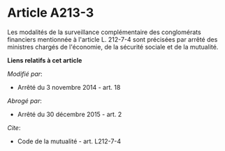 # Article A213-3

Les modalités de la surveillance complémentaire des conglomérats financiers mentionnée à l'article L. 212-7-4 sont précisées
par arrêté des ministres chargés de l'économie, de la sécurité sociale et de la mutualité.

**Liens relatifs à cet article**

_Modifié par_:

  - Arrêté du 3 novembre 2014 - art. 18

_Abrogé par_:

  - Arrêté du 30 décembre 2015 - art. 2

_Cite_:

  - Code de la mutualité - art. L212-7-4
